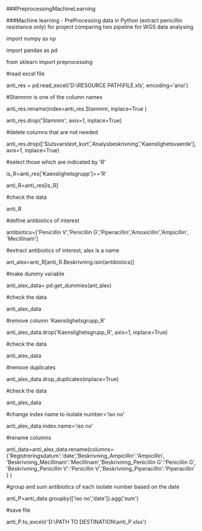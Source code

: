 

###PreprocessingMachineLearning

###Machine learning - PreProcessing data in Python (extract penicillin resistance only) for project comparing two pipeline for WGS data analysing


import numpy as np

import pandas as pd

from sklearn import preprocessing 

#read excel file

anti_res = pd.read_excel('D:\RESOURCE PATH\FILE.xls', encoding='ansi')

#Stammnr is one of the column names

anti_res.rename(index=anti_res.Stammnr, inplace=True ) 

anti_res.drop('Stammnr', axis=1, inplace=True)

#delete columns that are not needed

anti_res.drop(['Slutsvarstext_kort','Analysbeskrivning','Kaenslighetsvaerde'], axis=1, inplace=True)

#select those which are indicated by 'R'

is_R=anti_res['Kaenslighetsgrupp']=='R' 

anti_R=anti_res[is_R]

#check the data

anti_R 

#define antibiotics of interest

antibiotics=['Penicillin V','Penicillin G','Piperacillin','Amoxicillin','Ampicillin', 'Mecillinam'] 

#extract antibiotics of interest, alex is a name

ant_alex=anti_R[anti_R.Beskrivning.isin(antibiotics)] 

#make dummy variable

anti_alex_data= pd.get_dummies(ant_alex) 

#check the data

anti_alex_data 

#remove column 'Kaenslighetsgrupp_R'

anti_alex_data.drop('Kaenslighetsgrupp_R', axis=1, inplace=True)

#check the data

anti_alex_data 

#remove duplicates

anti_alex_data.drop_duplicates(inplace=True) 

#check the data

anti_alex_data 

#change index name to isolate number='iso no'

anti_alex_data.index.name='iso no'

#rename columns

anti_data=anti_alex_data.rename(columns={'Registreringsdatum':'date','Beskrivning_Ampicillin':'Ampicillin',
                              'Beskrivning_Mecillinam':'Mecillinam','Beskrivning_Penicillin G':'Penicillin G', 
                              'Beskrivning_Penicillin V':'Penicillin V','Beskrivning_Piperacillin':'Piperacillin' } ) 

#group and sum antibiotics of each isolate number based on the date

anti_P=anti_data.groupby(['iso no','date']).agg('sum')

#save file

anti_P.to_excel(r'D:\PATH TO DESTINATION\anti_P.xlsx') 


